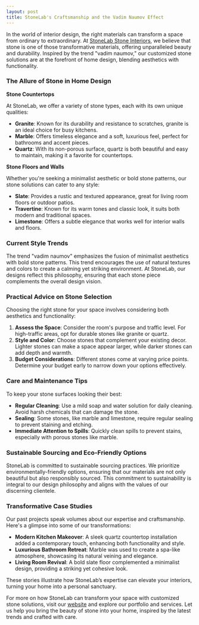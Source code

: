 ```yaml
---
layout: post
title: StoneLab's Craftsmanship and the Vadim Naumov Effect
---
```



In the world of interior design, the right materials can transform a space from ordinary to extraordinary. At [StoneLab Stone Interiors](https://stonelab.se), we believe that stone is one of those transformative materials, offering unparalleled beauty and durability. Inspired by the trend "vadim naumov," our customized stone solutions are at the forefront of home design, blending aesthetics with functionality.

### The Allure of Stone in Home Design

**Stone Countertops**

At StoneLab, we offer a variety of stone types, each with its own unique qualities:

- **Granite**: Known for its durability and resistance to scratches, granite is an ideal choice for busy kitchens.
- **Marble**: Offers timeless elegance and a soft, luxurious feel, perfect for bathrooms and accent pieces.
- **Quartz**: With its non-porous surface, quartz is both beautiful and easy to maintain, making it a favorite for countertops.

**Stone Floors and Walls**

Whether you're seeking a minimalist aesthetic or bold stone patterns, our stone solutions can cater to any style:

- **Slate**: Provides a rustic and textured appearance, great for living room floors or outdoor patios.
- **Travertine**: Known for its warm tones and classic look, it suits both modern and traditional spaces.
- **Limestone**: Offers a subtle elegance that works well for interior walls and floors.

### Current Style Trends

The trend "vadim naumov" emphasizes the fusion of minimalist aesthetics with bold stone patterns. This trend encourages the use of natural textures and colors to create a calming yet striking environment. At StoneLab, our designs reflect this philosophy, ensuring that each stone piece complements the overall design vision.

### Practical Advice on Stone Selection

Choosing the right stone for your space involves considering both aesthetics and functionality:

1. **Assess the Space**: Consider the room's purpose and traffic level. For high-traffic areas, opt for durable stones like granite or quartz.
2. **Style and Color**: Choose stones that complement your existing decor. Lighter stones can make a space appear larger, while darker stones can add depth and warmth.
3. **Budget Considerations**: Different stones come at varying price points. Determine your budget early to narrow down your options effectively.

### Care and Maintenance Tips

To keep your stone surfaces looking their best:

- **Regular Cleaning**: Use a mild soap and water solution for daily cleaning. Avoid harsh chemicals that can damage the stone.
- **Sealing**: Some stones, like marble and limestone, require regular sealing to prevent staining and etching.
- **Immediate Attention to Spills**: Quickly clean spills to prevent stains, especially with porous stones like marble.

### Sustainable Sourcing and Eco-Friendly Options

StoneLab is committed to sustainable sourcing practices. We prioritize environmentally-friendly options, ensuring that our materials are not only beautiful but also responsibly sourced. This commitment to sustainability is integral to our design philosophy and aligns with the values of our discerning clientele.

### Transformative Case Studies

Our past projects speak volumes about our expertise and craftsmanship. Here's a glimpse into some of our transformations:

- **Modern Kitchen Makeover**: A sleek quartz countertop installation added a contemporary touch, enhancing both functionality and style.
- **Luxurious Bathroom Retreat**: Marble was used to create a spa-like atmosphere, showcasing its natural veining and elegance.
- **Living Room Revival**: A bold slate floor complemented a minimalist design, providing a striking yet cohesive look.

These stories illustrate how StoneLab’s expertise can elevate your interiors, turning your home into a personal sanctuary.

For more on how StoneLab can transform your space with customized stone solutions, visit our [website](https://stonelab.se) and explore our portfolio and services. Let us help you bring the beauty of stone into your home, inspired by the latest trends and crafted with care.